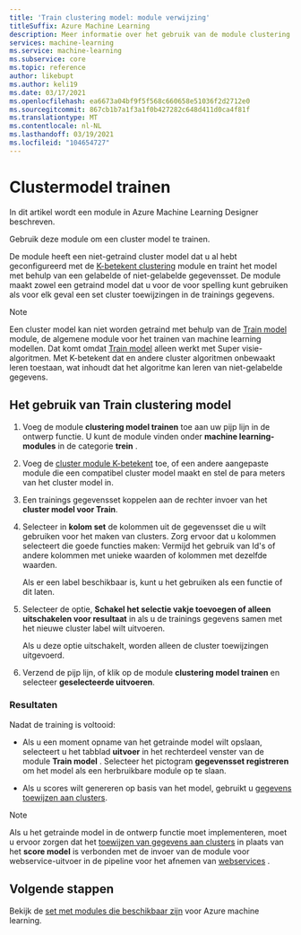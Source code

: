 ```yaml
---
title: 'Train clustering model: module verwijzing'
titleSuffix: Azure Machine Learning
description: Meer informatie over het gebruik van de module clustering model leren in Azure Machine Learning voor het trainen van cluster modellen.
services: machine-learning
ms.service: machine-learning
ms.subservice: core
ms.topic: reference
author: likebupt
ms.author: keli19
ms.date: 03/17/2021
ms.openlocfilehash: ea6673a04bf9f5f568c660658e51036f2d2712e0
ms.sourcegitcommit: 867cb1b7a1f3a1f0b427282c648d411d0ca4f81f
ms.translationtype: MT
ms.contentlocale: nl-NL
ms.lasthandoff: 03/19/2021
ms.locfileid: "104654727"
---
```

# <a name="train-clustering-model"></a>Clustermodel trainen

In dit artikel wordt een module in Azure Machine Learning Designer beschreven.

Gebruik deze module om een cluster model te trainen.

De module heeft een niet-getraind cluster model dat u al hebt geconfigureerd met de [K-betekent clustering](k-means-clustering.md) module en traint het model met behulp van een gelabelde of niet-gelabelde gegevensset. De module maakt zowel een getraind model dat u voor de voor spelling kunt gebruiken als voor elk geval een set cluster toewijzingen in de trainings gegevens.

> [!NOTE]
> Een cluster model kan niet worden getraind met behulp van de [Train model](train-model.md) module, de algemene module voor het trainen van machine learning modellen. Dat komt omdat [Train model](train-model.md) alleen werkt met Super visie-algoritmen. Met K-betekent dat en andere cluster algoritmen onbewaakt leren toestaan, wat inhoudt dat het algoritme kan leren van niet-gelabelde gegevens.  
  
## <a name="how-to-use-train-clustering-model"></a>Het gebruik van Train clustering model  

1.  Voeg de module **clustering model trainen** toe aan uw pijp lijn in de ontwerp functie. U kunt de module vinden onder **machine learning-modules** in de categorie **trein** .  
  
2. Voeg de [cluster module K-betekent](k-means-clustering.md) toe, of een andere aangepaste module die een compatibel cluster model maakt en stel de para meters van het cluster model in.  
    
3.  Een trainings gegevensset koppelen aan de rechter invoer van het **cluster model voor Train**.
  
5.  Selecteer in **kolom set** de kolommen uit de gegevensset die u wilt gebruiken voor het maken van clusters. Zorg ervoor dat u kolommen selecteert die goede functies maken: Vermijd het gebruik van Id's of andere kolommen met unieke waarden of kolommen met dezelfde waarden.

    Als er een label beschikbaar is, kunt u het gebruiken als een functie of dit laten.  
  
6. Selecteer de optie, **Schakel het selectie vakje toevoegen of alleen uitschakelen voor resultaat** in als u de trainings gegevens samen met het nieuwe cluster label wilt uitvoeren.

    Als u deze optie uitschakelt, worden alleen de cluster toewijzingen uitgevoerd. 

7. Verzend de pijp lijn, of klik op de module **clustering model trainen** en selecteer **geselecteerde uitvoeren**.  
  
### <a name="results"></a>Resultaten

Nadat de training is voltooid:

+ Als u een moment opname van het getrainde model wilt opslaan, selecteert u het tabblad **uitvoer** in het rechterdeel venster van de module **Train model** . Selecteer het pictogram **gegevensset registreren** om het model als een herbruikbare module op te slaan.

+ Als u scores wilt genereren op basis van het model, gebruikt u [gegevens toewijzen aan clusters](assign-data-to-clusters.md).

> [!NOTE]
> Als u het getrainde model in de ontwerp functie moet implementeren, moet u ervoor zorgen dat het [toewijzen van gegevens aan clusters](assign-data-to-clusters.md) in plaats van het **score model** is verbonden met de invoer van de module voor webservice-uitvoer in de pipeline voor het afnemen van [webservices](web-service-input-output.md) .

## <a name="next-steps"></a>Volgende stappen

Bekijk de [set met modules die beschikbaar zijn](module-reference.md) voor Azure machine learning. 